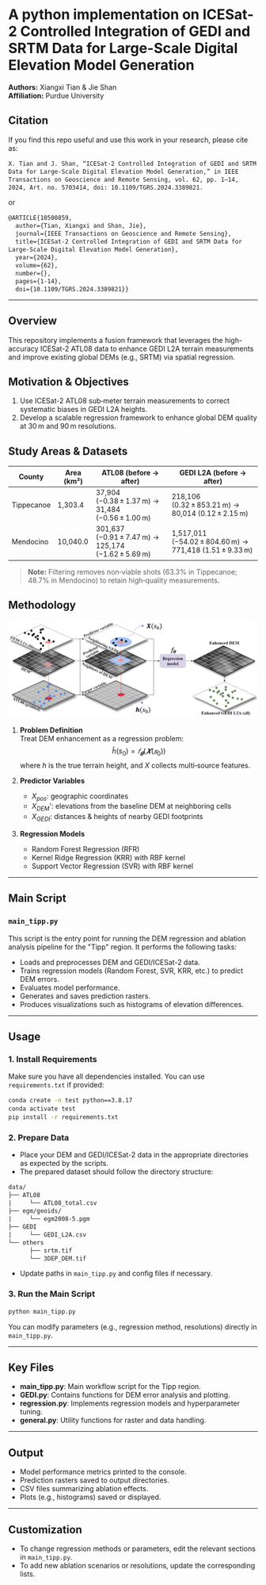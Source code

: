 
# A python implementation on ICESat-2 Controlled Integration of GEDI and SRTM Data for Large-Scale Digital Elevation Model Generation

**Authors:** Xiangxi Tian & Jie Shan  
**Affiliation:** Purdue University

## Citation

If you find this repo useful and use this work in your research, please cite as:
```
X. Tian and J. Shan, “ICESat-2 Controlled Integration of GEDI and SRTM Data for Large-Scale Digital Elevation Model Generation,” in IEEE Transactions on Geoscience and Remote Sensing, vol. 62, pp. 1–14, 2024, Art. no. 5703414, doi: 10.1109/TGRS.2024.3389821.
```
or
```
@ARTICLE{10500859,
  author={Tian, Xiangxi and Shan, Jie},
  journal={IEEE Transactions on Geoscience and Remote Sensing}, 
  title={ICESat-2 Controlled Integration of GEDI and SRTM Data for Large-Scale Digital Elevation Model Generation}, 
  year={2024},
  volume={62},
  number={},
  pages={1-14},
  doi={10.1109/TGRS.2024.3389821}}

```

---

## Overview
This repository implements a fusion framework that leverages the high-accuracy ICESat-2 ATL08 data to enhance GEDI L2A terrain measurements and improve existing global DEMs (e.g., SRTM) via spatial regression.

## Motivation & Objectives
1. Use ICESat-2 ATL08 sub‑meter terrain measurements to correct systematic biases in GEDI L2A heights.  
2. Develop a scalable regression framework to enhance global DEM quality at 30 m and 90 m resolutions.

## Study Areas & Datasets
| County      | Area (km²) | ATL08 (before → after)                        | GEDI L2A (before → after)                     |
|-------------|------------|-----------------------------------------------|-----------------------------------------------|
| Tippecanoe  | 1,303.4    | 37,904 (−0.38 ± 1.37 m) → 31,484 (−0.56 ± 1.00 m) | 218,106 (0.32 ± 853.21 m) → 80,014 (0.12 ± 2.15 m) |
| Mendocino   | 10,040.0   | 301,637 (−0.91 ± 7.47 m) → 125,174 (−1.62 ± 5.69 m) | 1,517,011 (−54.02 ± 804.60 m) → 771,418 (1.51 ± 9.33 m) |

> **Note:** Filtering removes non‑viable shots (63.3% in Tippecanoe; 48.7% in Mendocino) to retain high‑quality measurements.

## Methodology

<img src="src/workflow.png" alt="Workflow diagram" width="600"/>

1. **Problem Definition**  
   Treat DEM enhancement as a regression problem:
   $$
   \hat h(s_0) = 𝑓_𝜽 (𝑿(𝑠_0 ))
   $$
   where $h$ is the true terrain height, and $X$ collects multi‑source features.

2. **Predictor Variables**  
   - $X_{pos}$: geographic coordinates  
   - $X_{DEM}$': elevations from the baseline DEM at neighboring cells  
   - $X_{GEDI}$: distances & heights of nearby GEDI footprints  

3. **Regression Models**  
   - Random Forest Regression (RFR)  
   - Kernel Ridge Regression (KRR) with RBF kernel  
   - Support Vector Regression (SVR) with RBF kernel  

---

## Main Script

### `main_tipp.py`

This script is the entry point for running the DEM regression and ablation analysis pipeline for the "Tipp" region. It performs the following tasks:

- Loads and preprocesses DEM and GEDI/ICESat-2 data.
- Trains regression models (Random Forest, SVR, KRR, etc.) to predict DEM errors.
- Evaluates model performance.
- Generates and saves prediction rasters.
- Produces visualizations such as histograms of elevation differences.

---

## Usage

### 1. Install Requirements

Make sure you have all dependencies installed. You can use `requirements.txt` if provided:

```bash
conda create -n test python==3.8.17
conda activate test
pip install -r requirements.txt
```

### 2. Prepare Data

- Place your DEM and GEDI/ICESat-2 data in the appropriate directories as expected by the scripts.
- The prepared dataset should follow the directory structure:
```
data/
├── ATL08
|     └── ATL08_total.csv
├── egm/geoids/
|     └── egm2008-5.pgm
├── GEDI
|     └── GEDI_L2A.csv
└── others
      ├── srtm.tif   
      └── 3DEP_DEM.tif
```
- Update paths in `main_tipp.py` and config files if necessary.

### 3. Run the Main Script

```bash
python main_tipp.py
```

You can modify parameters (e.g., regression method, resolutions) directly in `main_tipp.py`.

---

## Key Files

- **main_tipp.py**: Main workflow script for the Tipp region.
- **GEDI.py**: Contains functions for DEM error analysis and plotting.
- **regression.py**: Implements regression models and hyperparameter tuning.
- **general.py**: Utility functions for raster and data handling.

---

## Output

- Model performance metrics printed to the console.
- Prediction rasters saved to output directories.
- CSV files summarizing ablation effects.
- Plots (e.g., histograms) saved or displayed.

---

## Customization

- To change regression methods or parameters, edit the relevant sections in `main_tipp.py`.
- To add new ablation scenarios or resolutions, update the corresponding lists.